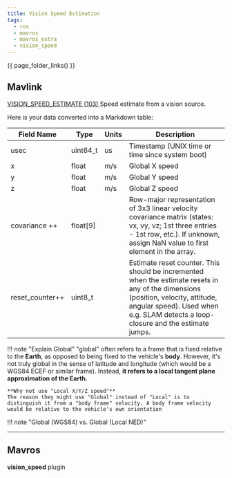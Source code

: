 ```yaml
---
title: Vision Speed Estimation
tags:
  - ros
  - mavros
  - mavros_extra
  - vision_speed
---
```


{{ page_folder_links() }}

## Mavlink

[VISION_SPEED_ESTIMATE (103) ](https://mavlink.io/en/messages/common.html#VISION_SPEED_ESTIMATE) Speed estimate from a vision source.


Here is your data converted into a Markdown table:

| Field Name      | Type        | Units   | Description                                                                                                                                                                                                                  |
|-----------------|-------------|---------|--------------------------------------------------------------------------|
| usec            | uint64_t    | us      | Timestamp (UNIX time or time since system boot)                                                                                                                                                                              |
| x               | float       | m/s     | Global X speed                                                                                                                                                                                                              |
| y               | float       | m/s     | Global Y speed                                                                                                                                                                                                              |
| z               | float       | m/s     | Global Z speed                                                                                                                                                                                                              |
| covariance ++   | float[9]    |         | Row-major representation of 3x3 linear velocity covariance matrix (states: vx, vy, vz; 1st three entries - 1st row, etc.). If unknown, assign NaN value to first element in the array.                                      |
| reset_counter++ | uint8_t     |         | Estimate reset counter. This should be incremented when the estimate resets in any of the dimensions (position, velocity, attitude, angular speed). Used when e.g. SLAM detects a loop-closure and the estimate jumps.        |


!!! note "Explain Global"
    "global" often refers to a frame that is fixed relative to the **Earth**, as opposed to being fixed to the vehicle's **body**. However, it's not truly global in the sense of latitude and longitude (which would be a WGS84 ECEF or similar frame). Instead, **it refers to a local tangent plane approximation of the Earth.**

    **Why not use "Local X/Y/Z speed"**  
    The reason they might use "Global" instead of "Local" is to distinguish it from a "body frame" velocity. A body frame velocity would be relative to the vehicle's own orientation


!!! note "Global (WGS84) vs. Global (Local NED)"

     

---

## Mavros
**vision_speed** plugin

